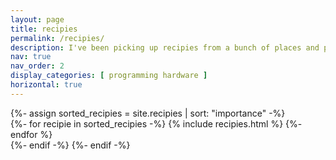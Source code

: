 ```yaml
---
layout: page
title: recipies
permalink: /recipies/
description: I've been picking up recipies from a bunch of places and people for a while now, I hope you like them :)
nav: true
nav_order: 2
display_categories: [ programming hardware ]
horizontal: true
---
```


<!-- pages/recipies.md -->
<div class="recipies">
<!-- Display recipies without categories -->
  {%- assign sorted_recipies = site.recipies | sort: "importance" -%}
  <!-- Generate cards for each recipie -->
  <div class="grid">
    {%- for recipie in sorted_recipies -%}
      {% include recipies.html %}
    {%- endfor %}
  </div>
  {%- endif -%}
{%- endif -%}
</div>
